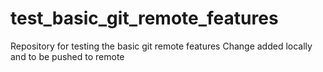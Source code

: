 # test_basic_git_remote_features
Repository for testing the basic git remote features
Change added locally and to be pushed to remote
